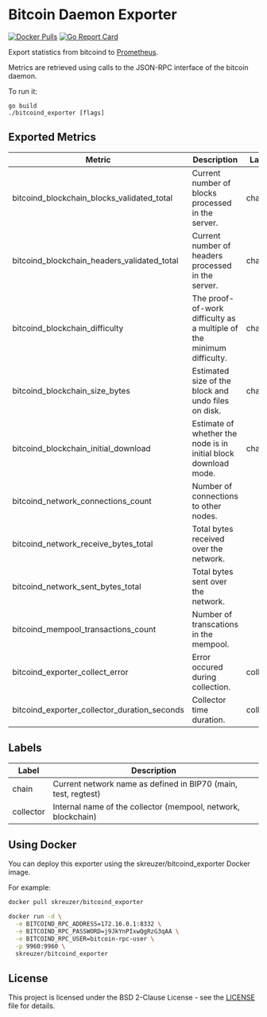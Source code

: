# Bitcoin Daemon Exporter

[![Docker Pulls](https://img.shields.io/docker/pulls/skreuzer/bitcoind_exporter.svg?maxAge=604800)](https://hub.docker.com/repository/docker/skreuzer/bitcoind_exporter)
[![Go Report Card](https://goreportcard.com/badge/github.com/skreuzer/bitcoind_exporter)](https://goreportcard.com/report/github.com/skreuzer/bitcoind_exporter)

Export statistics from bitcoind to [Prometheus](https://prometheus.io).

Metrics are retrieved using calls to the JSON-RPC interface of the bitcoin
daemon.

To run it:

    go build
    ./bitcoind_exporter [flags]

## Exported Metrics

| Metric | Description | Labels |
| ------ | ----------- | ------ |
| bitcoind_blockchain_blocks_validated_total | Current number of blocks processed in the server. | chain |
| bitcoind_blockchain_headers_validated_total | Current number of headers processed in the server. | chain |
| bitcoind_blockchain_difficulty | The proof-of-work difficulty as a multiple of the minimum difficulty. | chain |
| bitcoind_blockchain_size_bytes | Estimated size of the block and undo files on disk. | chain |
| bitcoind_blockchain_initial_download | Estimate of whether the node is in initial block download mode. | chain |
| bitcoind_network_connections_count | Number of connections to other nodes. | |
| bitcoind_network_receive_bytes_total | Total bytes received over the network. | |
| bitcoind_network_sent_bytes_total | Total bytes sent over the network. | |
| bitcoind_mempool_transactions_count | Number of transcations in the mempool. | |
| bitcoind_exporter_collect_error | Error occured during collection. | collector |
| bitcoind_exporter_collector_duration_seconds | Collector time duration. | collector |

## Labels

| Label | Description |
| ----- | ----------- |
| chain | Current network name as defined in BIP70 (main, test, regtest) |
| collector | Internal name of the collector (mempool, network, blockchain) |

## Using Docker

You can deploy this exporter using the skreuzer/bitcoind_exporter Docker image.

For example:

```bash
docker pull skreuzer/bitcoind_exporter

docker run -d \
  -e BITCOIND_RPC_ADDRESS=172.16.0.1:8332 \
  -e BITCOIND_RPC_PASSWORD=j9JkYnPIxwQgRzG3qAA \
  -e BITCOIND_RPC_USER=bitcoin-rpc-user \
  -p 9960:9960 \
  skreuzer/bitcoind_exporter
```

## License
This project is licensed under the BSD 2-Clause License - see the [LICENSE](LICENSE) file for details.
